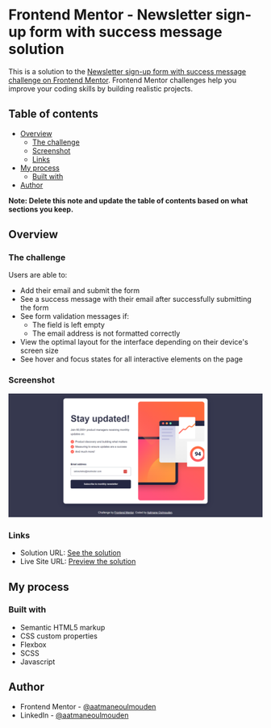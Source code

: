 # Frontend Mentor - Newsletter sign-up form with success message solution

This is a solution to the [Newsletter sign-up form with success message challenge on Frontend Mentor](https://www.frontendmentor.io/challenges/newsletter-signup-form-with-success-message-3FC1AZbNrv). Frontend Mentor challenges help you improve your coding skills by building realistic projects. 

## Table of contents

- [Overview](#overview)
  - [The challenge](#the-challenge)
  - [Screenshot](#screenshot)
  - [Links](#links)
- [My process](#my-process)
  - [Built with](#built-with)
- [Author](#author)

**Note: Delete this note and update the table of contents based on what sections you keep.**

## Overview

### The challenge

Users are able to:

- Add their email and submit the form
- See a success message with their email after successfully submitting the form
- See form validation messages if:
  - The field is left empty
  - The email address is not formatted correctly
- View the optimal layout for the interface depending on their device's screen size
- See hover and focus states for all interactive elements on the page

### Screenshot

![](./screenshot.png)

### Links

- Solution URL: [See the solution](https://www.frontendmentor.io/solutions/crafting-newsletter-form-html-css-js-and-sass-integration-KNJqmo6s5_)
- Live Site URL: [Preview the solution](https://aatmaneoulmouden.github.io/newsletter-sign-up-with-success-message/)

## My process

### Built with

- Semantic HTML5 markup
- CSS custom properties
- Flexbox
- SCSS
- Javascript

## Author

- Frontend Mentor - [@aatmaneoulmouden](https://www.frontendmentor.io/profile/aatmaneoulmouden)
- LinkedIn - [@aatmaneoulmouden](https://www.linkedin.com/in/aatmaneoulmouden/)